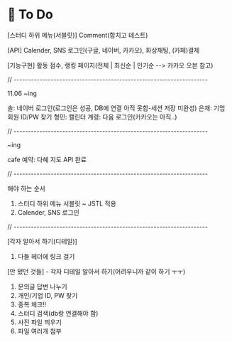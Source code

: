 # :balloon: To Do

[스터디 하위 메뉴(서블릿)]
Comment(합치고 테스트)

[API]
Calender, SNS 로그인(구글, 네이버, 카카오), 화상채팅, (카페)결제

[기능구현]
활동 점수, 랭킹 페이지(전체 | 최신순 | 인기순  --> 카카오 오븐 참고)

// --------------------------------------------------------------------

11.06 ~ing

솔: 네이버 로그인(로그인은 성공, DB에 연결 아직 못함-세션 저장 미완성)
은채: 기업 회원 ID/PW 찾기
형민: 캘린더
계령: 다음 로그인(카카오는 아직..)


// --------------------------------------------------------------------

~ing

cafe 예약: 다혜
지도 API 완료

// --------------------------------------------------------------------

해야 하는 순서
1. 스터디 하위 메뉴 서블릿 ~ JSTL 적용
2. Calender, SNS 로그인

// --------------------------------------------------------------------

[각자 알아서 하기(디테일)]

1. 다들 헤더에 링크 걸기

[안 됐던 것들] - 각자 디테일 알아서 하기(어려우니까 같이 하기 ㅜㅜ)
1. 문의글 답변 나누기
2. 개인/기업 ID, PW 찾기
3. 중복 체크!!
4. 스터디 검색(db랑 연결해야 함)
5. 사진 파일 띄우기
6. 파일 여러개 첨부
